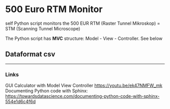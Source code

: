 # 500 Euro RTM Monitor
self Python script monitors the 500 EUR RTM (Raster Tunnel Mikroskop) = STM (Scanning Tunnel Microscope) 

The Python script has **MVC** structure: Model - View - Controller. See below


## Dataformat csv

---

### Links
GUI Calculator with Model View Controller https://youtu.be/ek47NMFW_mk
Documenting Python code with Sphinx: https://towardsdatascience.com/documenting-python-code-with-sphinx-554e1d6c4f6d

